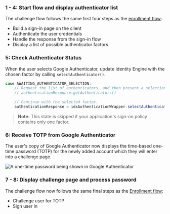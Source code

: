### 1 - 4: Start flow and display authenticator list

The challenge flow follows the same first four steps as the [enrollment flow](#integrate-sdk-for-authenticator-enrollment):

* Build a sign-in page on the client
* Authenticate the user credentials
* Handle the response from the sign-in flow
* Display a list of possible authenticator factors

### 5: Check Authenticator Status

When the user selects Google Authenticator, update Identity Engine with the chosen factor by calling `selectAuthenticator()`.


```java
case AWAITING_AUTHENTICATOR_SELECTION:
    // Request the list of authenticators, and then present a selection list to the user.
    // authenticationResponse.getAuthenticators()

    // Continue with the selected factor.
    authenticationResponse = idxAuthenticationWrapper.selectAuthenticator(proceedContext, authenticator);
```

> **Note:**  This state is skipped if your application's sign-on policy contains only one factor.

### 6: Receive TOTP from Google Authenticator 

The user's copy of Google Authenticator now displays the time-based one-time password (TOTP) for the newly added account which they will enter into a challenge page.

<div class="common-image-format">

![A one-time password being shown in Google Authenticator](/img/authenticators/authenticators-google-one-time-password.png)

</div>

### 7 - 8: Display challenge page and process password

The challenge flow now follows the same final steps as the [Enrollment flow](#_8-challenge-user-for-totp):

* Challenge user for TOTP
* Sign user in
